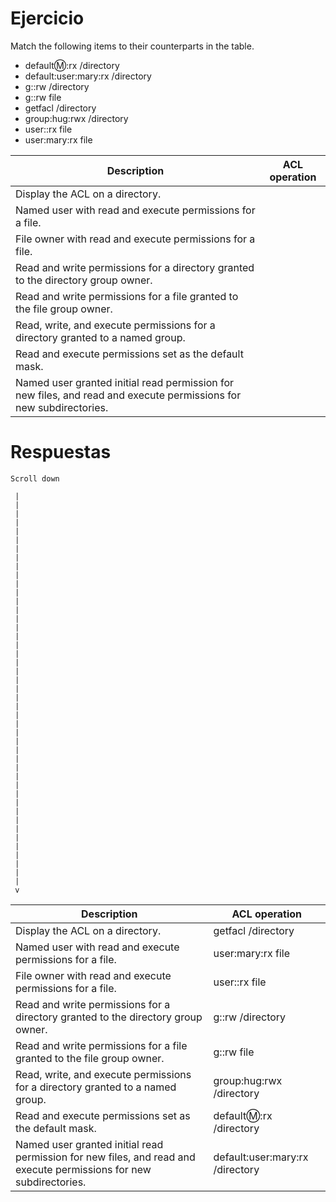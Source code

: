# Ejercicio

Match the following items to their counterparts in the table.

- default:m::rx /directory
- default:user:mary:rx /directory
- g::rw /directory
- g::rw file
- getfacl /directory
- group:hug:rwx /directory
- user::rx file
- user:mary:rx file

| Description | ACL operation |
| ----------- | ------------- |
| Display the ACL on a directory. | |
| Named user with read and execute permissions for a file. | |
| File owner with read and execute permissions for a file. | |
| Read and write permissions for a directory granted to the directory group owner. | |
| Read and write permissions for a file granted to the file group owner. | |
| Read, write, and execute permissions for a directory granted to a named group. | |
| Read and execute permissions set as the default mask. | |
| Named user granted initial read permission for new files, and read and execute permissions for new subdirectories. | |

# Respuestas

```
Scroll down

 |
 |
 |
 |
 |
 |
 |
 |
 |
 |
 |
 |
 |
 |
 |
 |
 |
 |
 |
 |
 |
 |
 |
 |
 |
 |
 |
 |
 |
 |
 |
 |
 |
 |
 |
 |
 |
 |
 |
 |
 |
 |
 |
 |
 |
 v
```

| Description | ACL operation |
| ----------- | ------------- |
| Display the ACL on a directory. | getfacl /directory |
| Named user with read and execute permissions for a file. | user:mary:rx file |
| File owner with read and execute permissions for a file. | user::rx file |
| Read and write permissions for a directory granted to the directory group owner. | g::rw /directory |
| Read and write permissions for a file granted to the file group owner. | g::rw file |
| Read, write, and execute permissions for a directory granted to a named group. | group:hug:rwx /directory |
| Read and execute permissions set as the default mask. | default:m::rx /directory |
| Named user granted initial read permission for new files, and read and execute permissions for new subdirectories. | default:user:mary:rx /directory |
